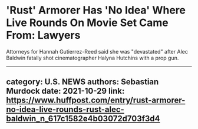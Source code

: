 # 'Rust' Armorer Has 'No Idea' Where Live Rounds On Movie Set Came From: Lawyers

Attorneys for Hannah Gutierrez-Reed said she was "devastated" after Alec Baldwin fatally shot cinematographer Halyna Hutchins with a prop gun.

---
category: U.S. NEWS
authors: Sebastian Murdock
date: 2021-10-29
link: https://www.huffpost.com/entry/rust-armorer-no-idea-live-rounds-rust-alec-baldwin_n_617c1582e4b03072d703f3d4
---
